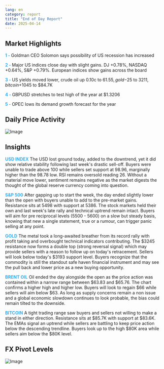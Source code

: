 ```yaml
---
lang: en
category: report
title: "End of Day Report"
date: 2025-04-14
---
```



<h2>Market Highlights</h2>
<strong style="color: #2caef7;">1 - </strong> Goldman CEO Solomon says possibility of US recession has increased

<strong style="color: #2caef7;">2 - </strong> Major US indices close day with slight gains. DJ +0.78%, NASDAQ +0.64%, S&P +0.79%. European indices show gains across the board

<strong style="color: #2caef7;">3 - </strong> US yields moved lower, crude oil up 0.10c to $61.55, gold -$25 to $3211, bitcoin +$1045 to $84.7K

<strong style="color: #2caef7;">4 - </strong> GBPUSD stretches to test high of the year at $1.3206

<strong style="color: #2caef7;">5 - </strong> OPEC lows its demand growth forecast for the year



<h2>Daily Price Activity</h2>
<img src="https://markleighedu.github.io/img/Apr-2025/14-Apr-2025/price.jpg" alt="Image"/>

<h2>Insights</h2>
<strong style="color: #2caef7;">USD INDEX</strong> The USD lost ground today, added to the downtrend, yet it did show relative stability following last week's drastic sell-off. Buyers were unable to trade above 100 while sellers set support at 98.96, marginally higher than the 98.78 low. RSI remains oversold reading 26. Without a material move lower, sentiment remains negative as the market digests the thought of the global reserve currency coming into question. 

<strong style="color: #2caef7;">S&P 500</strong> After gapping up to start the week, the day ended slightly lower than the open with buyers unable to add to the pre-market gains. Resistance sits at 5498 with support at 5386. The stock markets held their own and last week's late rally and technical uptrend remain intact. Buyers will aim for pre reciprocal levels (5500 - 5600) on a slow but steady basis, knowing that new a single statement, true or a rumour, can trigger panic selling at any point.

<strong style="color: #2caef7;">GOLD</strong> The metal took a long-awaited breather from its record rally with profit taking and overbought technical indicators contributing. The $3245 resistance now forms a double top (strong reversal signal) which may provide sellers with a reason to follow up on today's retracement. Sellers will look below today's $3193 support level. Buyers recognize that the commodity is still the standout safe haven financial instrument and may see the pull back and lower price as a new buying opportunity.

<strong style="color: #2caef7;">BRENT OIL</strong> Oil ended the day alongside the open as the price action was contained within a narrow range between $63.83 and $65.76. The chart confirms a higher high and higher low. Buyers will look to regain $66 while sellers will aim below $63. As long as supply concerns remain a non issue and a global economic slowdown continues to look probable, the bias could remain tilted to the downside. 

<strong style="color: #2caef7;">BITCOIN</strong> A tight trading range saw buyers and sellers not willing to make a stand in either direction. Resistance sits at $85.7K with support at $83.6K. The EMAs signal an uptrend while sellers are battling to keep price action below the descending trendline. Buyers look up to the high $80K area while sellers aim below the $80K level.



<h2>FX Pivot Levels</h2>
<img src="https://markleighedu.github.io/img/Apr-2025/14-Apr-2025/pivot.jpg" alt="Image"/>